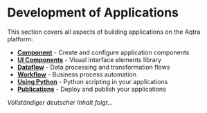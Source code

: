 # Development of Applications


This section covers all aspects of building applications on the Aqtra platform:

- **[Component](component.md)** - Create and configure application components
- **[UI Components](ui-components/index.md)** - Visual interface elements library
- **[Dataflow](data-flow-components/index.md)** - Data processing and transformation flows
- **[Workflow](workflow-components/index.md)** - Business process automation
- **[Using Python](using-python.md)** - Python scripting in your applications
- **[Publications](publishing-applications.md)** - Deploy and publish your applications

_Vollständiger deutscher Inhalt folgt..._
